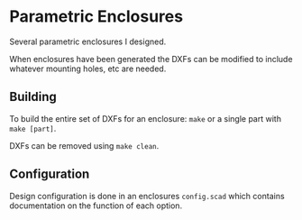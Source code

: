 Parametric Enclosures
=====================

Several parametric enclosures I designed.

When enclosures have been generated the DXFs can be modified to include whatever
mounting holes, etc are needed.

Building
--------

To build the entire set of DXFs for an enclosure: `make` or a single part with
`make [part]`.

DXFs can be removed using `make clean`.

Configuration
-------------

Design configuration is done in an enclosures `config.scad` which contains
documentation on the function of each option.

